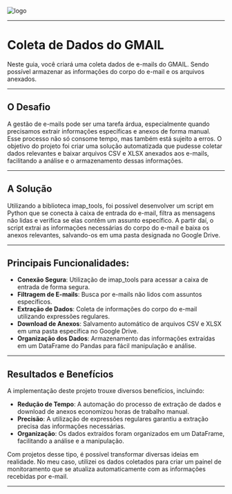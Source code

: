 ![logo](https://i.ibb.co/YthtbLh/Giifff-mid.gif)
***
# Coleta de Dados do GMAIL
Neste guia, você criará uma coleta dados de e-mails do GMAIL. Sendo possível armazenar as informações do corpo do e-mail e os arquivos anexados.
***
## O Desafio
A gestão de e-mails pode ser uma tarefa árdua, especialmente quando precisamos extrair informações específicas e anexos de forma manual. Esse processo não só consome tempo, mas também está sujeito a erros. O objetivo do projeto foi criar uma solução automatizada que pudesse coletar dados relevantes e baixar arquivos CSV e XLSX anexados aos e-mails, facilitando a análise e o armazenamento dessas informações.
***
## A Solução
Utilizando a biblioteca imap_tools, foi possível desenvolver um script em Python que se conecta à caixa de entrada do e-mail, filtra as mensagens não lidas e verifica se elas contêm um assunto específico. A partir daí, o script extrai as informações necessárias do corpo do e-mail e baixa os anexos relevantes, salvando-os em uma pasta designada no Google Drive.
***
## Principais Funcionalidades:
- **Conexão Segura**: Utilização de imap_tools para acessar a caixa de entrada de forma segura.
- **Filtragem de E-mails**: Busca por e-mails não lidos com assuntos específicos.
- **Extração de Dados**: Coleta de informações do corpo do e-mail utilizando expressões regulares.
- **Download de Anexos**: Salvamento automático de arquivos CSV e XLSX em uma pasta específica no Google Drive.
- **Organização dos Dados**: Armazenamento das informações extraídas em um DataFrame do Pandas para fácil manipulação e análise.
***
## Resultados e Benefícios
A implementação deste projeto trouxe diversos benefícios, incluindo:

- **Redução de Tempo**: A automação do processo de extração de dados e download de anexos economizou horas de trabalho manual.
- **Precisão**: A utilização de expressões regulares garantiu a extração precisa das informações necessárias.
- **Organização**: Os dados extraídos foram organizados em um DataFrame, facilitando a análise e a manipulação.

Com projetos desse tipo, é possível transformar diversas ideias em realidade. No meu caso, utilizei os dados coletados para criar um painel de monitoramento que se atualiza automaticamente com as informações recebidas por e-mail.
***
